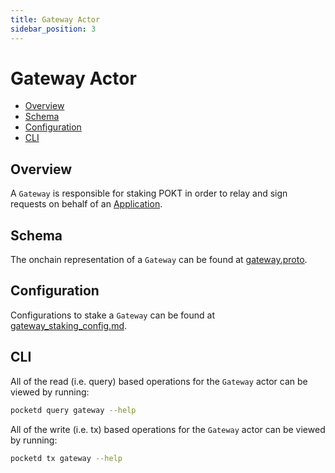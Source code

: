 ```yaml
---
title: Gateway Actor
sidebar_position: 3
---
```


# Gateway Actor <!-- omit in toc -->

- [Overview](#overview)
- [Schema](#schema)
- [Configuration](#configuration)
- [CLI](#cli)

## Overview

A `Gateway` is responsible for staking POKT in order to relay and sign requests
on behalf of an [Application](./application.md).

## Schema

The onchain representation of a `Gateway` can be found at [gateway.proto](https://github.com/pokt-network/poktroll/blob/main/proto/pocket/gateway/gateway.proto).

## Configuration

Configurations to stake a `Gateway` can be found at [gateway_staking_config.md](../../operate/configs/gateway_staking_config.md).

## CLI

All of the read (i.e. query) based operations for the `Gateway` actor can be
viewed by running:

```bash
pocketd query gateway --help
```

All of the write (i.e. tx) based operations for the `Gateway` actor can be
viewed by running:

```bash
pocketd tx gateway --help
```
